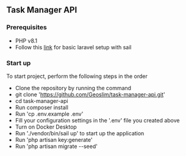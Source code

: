 
## Task Manager API

### Prerequisites

- PHP v8.1
- Follow this [link](https://laravel.com/docs/10.x/installation#getting-started-on-macos) for basic laravel setup with sail

### Start up

To start project, perform the following steps in the order

- Clone the repository by running the command
- git clone 'https://github.com/Geoslim/task-manager-api.git'
- cd task-manager-api
- Run composer install
- Run 'cp .env.example .env'
- Fill your configuration settings in the '.env' file you created above
- Turn on Docker Desktop
- Run './vendor/bin/sail up' to start up the application
- Run 'php artisan key:generate'
- Run 'php artisan migrate --seed'

